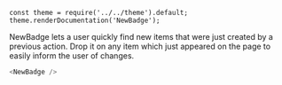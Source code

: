 ```
const theme = require('../../theme').default;
theme.renderDocumentation('NewBadge');
```

NewBadge lets a user quickly find new items that were just created by a previous action. Drop it on any item which just appeared on the page to easily inform the user of changes.

```javascript
<NewBadge />
```
